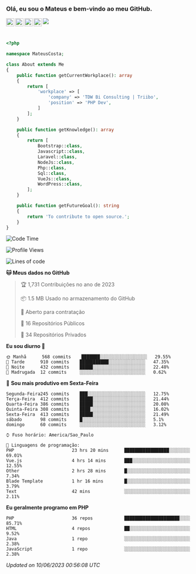 
### Olá, eu sou o Mateus e bem-vindo ao meu GitHub.

<a href="https://costamateus.com.br/">
  <img align="left" alt="MLC" width="22px" src="https://www.costamateus.com.br/favicon.ico" />
</a>
<a href="https://www.linkedin.com/in/costamateus6/">
  <img align="left" alt="LinkedIn Mateus" width="22px" src="https://cdn.jsdelivr.net/npm/simple-icons@v3/icons/linkedin.svg" />
</a>
<a href="https://www.instagram.com/mateuslc6/">
  <img align="left" alt="Instagram Mateus" width="22px" src="https://cdn.jsdelivr.net/npm/simple-icons@v3/icons/instagram.svg" />
</a>
<a href="https://www.facebook.com/costamateus6/">
  <img align="left" alt="Facebook Mateus" width="22px" src="https://cdn.jsdelivr.net/npm/simple-icons@3.13.0/icons/facebook.svg" />
</a>

![](https://visitor-badge.glitch.me/badge?page_id=costamateus.costamateus)

<br />

```php
<?php

namespace MateusCosta;

class About extends Me
{
    public function getCurrentWorkplace(): array
    {
        return [
            'workplace' => [
                'company' => 'TDW Bi Consulting | Triibo',
                'position' => 'PHP Dev',
            ]
        ];
    }

    public function getKnowledge(): array
    {
        return [
            Bootstrap::class,
            Javascript::class,
            Laravel::class,
            NodeJs::class,
            Php::class,
            Sql::class,
            VueJs::class,
            WordPress::class,
        ];
    }

    public function getFutureGoal(): string
    {
        return 'To contribute to open source.';
    }
}
```

<!--START_SECTION:waka-->
![Code Time](http://img.shields.io/badge/Code%20Time-1%2C338%20hrs%2010%20mins-blue)

![Profile Views](http://img.shields.io/badge/Visualizac%C3%B5es%20do%20perfil-0-blue)

![Lines of code](https://img.shields.io/badge/Desde%20o%20Hello%20World%20eu%20escrevi-6%20Million%20linhas%20de%20c%C3%B3digo-blue)

**🐱 Meus dados no GitHub** 

> 🏆 1,731 Contribuições no ano de 2023
 > 
> 📦 1.5 MB Usado no armazenamento do GitHub 
 > 
> 💼 Aberto para contratação
 > 
> 📜 16 Repositórios Públicos 
 > 
> 🔑 34 Repositórios Privados  
 > 
**Eu sou diurno 🐤** 

```text
🌞 Manhã      568 commits    ███████░░░░░░░░░░░░░░░░░░   29.55% 
🌆 Tarde      910 commits    ███████████░░░░░░░░░░░░░░   47.35% 
🌃 Noite      432 commits    █████░░░░░░░░░░░░░░░░░░░░   22.48% 
🌙 Madrugada  12 commits     ░░░░░░░░░░░░░░░░░░░░░░░░░   0.62%

```
📅 **Sou mais produtivo em Sexta-Feira** 

```text
Segunda-Feira245 commits    ███░░░░░░░░░░░░░░░░░░░░░░   12.75% 
Terça-Feira  412 commits    █████░░░░░░░░░░░░░░░░░░░░   21.44% 
Quarta-Feira 386 commits    █████░░░░░░░░░░░░░░░░░░░░   20.08% 
Quinta-Feira 308 commits    ████░░░░░░░░░░░░░░░░░░░░░   16.02% 
Sexta-Feira  413 commits    █████░░░░░░░░░░░░░░░░░░░░   21.49% 
sábado       98 commits     █░░░░░░░░░░░░░░░░░░░░░░░░   5.1% 
domingo      60 commits     ░░░░░░░░░░░░░░░░░░░░░░░░░   3.12%

```


```text
⌚︎ Fuso horário: America/Sao_Paulo

💬 Linguagens de programação: 
PHP                      23 hrs 20 mins      █████████████████░░░░░░░░   69.01% 
Vue.js                   4 hrs 14 mins       ███░░░░░░░░░░░░░░░░░░░░░░   12.55% 
Other                    2 hrs 28 mins       █░░░░░░░░░░░░░░░░░░░░░░░░   7.34% 
Blade Template           1 hr 16 mins        █░░░░░░░░░░░░░░░░░░░░░░░░   3.79% 
Text                     42 mins             ░░░░░░░░░░░░░░░░░░░░░░░░░   2.11%

```

**Eu geralmente programo em PHP** 

```text
PHP                      36 repos            █████████████████████░░░░   85.71% 
HTML                     4 repos             ██░░░░░░░░░░░░░░░░░░░░░░░   9.52% 
Java                     1 repo              ░░░░░░░░░░░░░░░░░░░░░░░░░   2.38% 
JavaScript               1 repo              ░░░░░░░░░░░░░░░░░░░░░░░░░   2.38%

```



 *Updated on 10/06/2023 00:56:08 UTC*
<!--END_SECTION:waka-->
